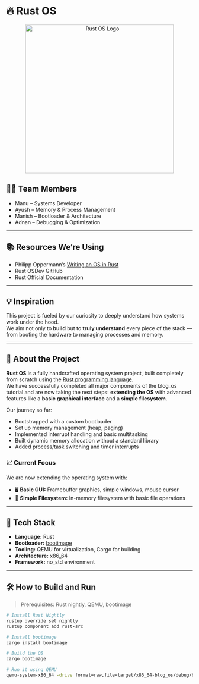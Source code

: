 # 🔥 Rust OS 
<p align="center">
  <img src="https://github.com/user-attachments/assets/4d5451a8-a2a4-4473-b749-3182121ca05a" alt="Rust OS Logo" width="400"/>
</p>


## 👨‍💻 Team Members

- Manu – Systems Developer
- Ayush – Memory & Process Management 
- Manish – Bootloader & Architecture
- Adnan – Debugging & Optimization

---

## 📚 Resources We’re Using

- Philipp Oppermann’s [Writing an OS in Rust](https://os.phil-opp.com/)
- Rust OSDev GitHub
- Rust Official Documentation

---

## 💡 Inspiration

This project is fueled by our curiosity to deeply understand how systems work under the hood.  
We aim not only to **build** but to **truly understand** every piece of the stack — from booting the hardware to managing processes and memory.

---

## 🚀 About the Project

**Rust OS** is a fully handcrafted operating system project, built completely from scratch using the [Rust programming language](https://www.rust-lang.org/).  
We have successfully completed all major components of the blog_os tutorial and are now taking the next steps: **extending the OS** with advanced features like a **basic graphical interface** and a **simple filesystem**.

Our journey so far:
- Bootstrapped with a custom bootloader
- Set up memory management (heap, paging)
- Implemented interrupt handling and basic multitasking
- Built dynamic memory allocation without a standard library
- Added process/task switching and timer interrupts

### 📈 Current Focus
We are now extending the operating system with:
- 🖥️ **Basic GUI:** Framebuffer graphics, simple windows, mouse cursor
- 📂 **Simple Filesystem:** In-memory filesystem with basic file operations

---

## 🧠 Tech Stack

- **Language:** Rust
- **Bootloader:** [bootimage](https://github.com/rust-osdev/bootimage)
- **Tooling:** QEMU for virtualization, Cargo for building
- **Architecture:** x86_64
- **Framework:** no_std environment

---

## 🛠️ How to Build and Run

> Prerequisites: Rust nightly, QEMU, bootimage

```bash
# Install Rust Nightly
rustup override set nightly
rustup component add rust-src

# Install bootimage
cargo install bootimage

# Build the OS
cargo bootimage

# Run it using QEMU
qemu-system-x86_64 -drive format=raw,file=target/x86_64-blog_os/debug/bootimage-rust-os.bin

